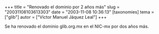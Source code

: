 +++
title = "Renovado el dominio por 2 años más"
slug = "20031108103613303"
date = "2003-11-08 10:36:13"
[taxonomies]
tema = ["glib"]
autor = ["Víctor Manuel Jáquez Leal"]
+++

Se ha renovado el dominio glib.org.mx en el NIC-mx por dos años más.

